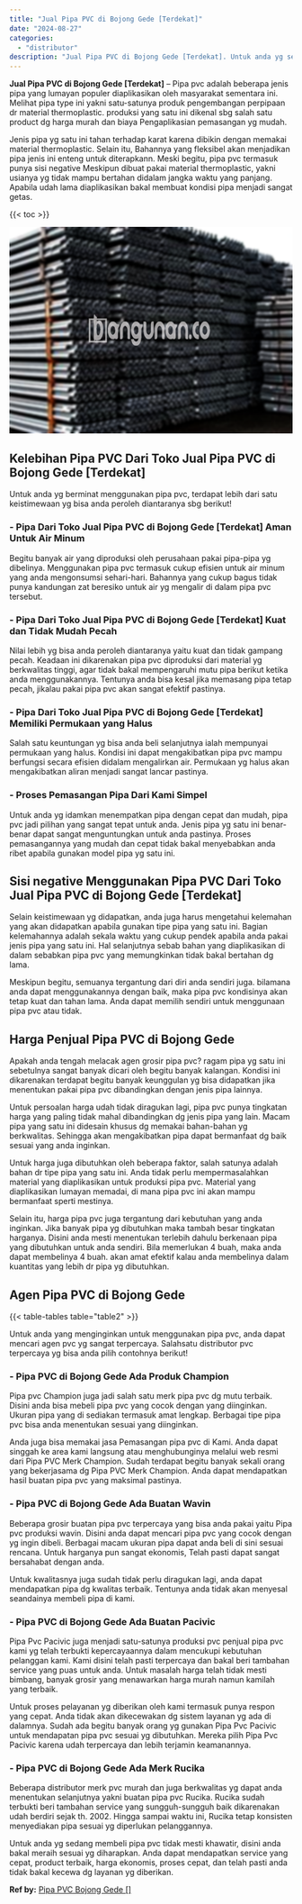 ```yaml
---
title: "Jual Pipa PVC di Bojong Gede [Terdekat]"
date: "2024-08-27"
categories: 
  - "distributor"
description: "Jual Pipa PVC di Bojong Gede [Terdekat]. Untuk anda yg sedang membeli pipa pvc tidak mesti khawatir, disini anda bakal meraih sesuai yg diharapkan. Anda dapa..."
---
```


**Jual Pipa PVC di Bojong Gede \[Terdekat\]** – Pipa pvc adalah beberapa jenis pipa yang lumayan populer diaplikasikan oleh masyarakat sementara ini. Melihat pipa type ini yakni satu-satunya produk pengembangan perpipaan dr material thermoplastic. produksi yang satu ini dikenal sbg salah satu product dg harga murah dan biaya Pengaplikasian pemasangan yg mudah.

Jenis pipa yg satu ini tahan terhadap karat karena dibikin dengan memakai material thermoplastic. Selain itu, Bahannya yang fleksibel akan menjadikan pipa jenis ini enteng untuk diterapkann. Meski begitu, pipa pvc termasuk punya sisi negative Meskipun dibuat pakai material thermoplastic, yakni usianya yg tidak mampu bertahan didalam jangka waktu yang panjang. Apabila udah lama diaplikasikan bakal membuat kondisi pipa menjadi sangat getas.

{{< toc >}}

![Jual Pipa PVC di Bojong Gede [Terdekat]](/images/jaul-pipa-pvc-46.png)

## Kelebihan Pipa PVC Dari Toko Jual Pipa PVC di Bojong Gede \[Terdekat\]

Untuk anda yg berminat menggunakan pipa pvc, terdapat lebih dari satu keistimewaan yg bisa anda peroleh diantaranya sbg berikut!

### \- Pipa Dari Toko Jual Pipa PVC di Bojong Gede \[Terdekat\] Aman Untuk Air Minum

Begitu banyak air yang diproduksi oleh perusahaan pakai pipa-pipa yg dibelinya. Menggunakan pipa pvc termasuk cukup efisien untuk air minum yang anda mengonsumsi sehari-hari. Bahannya yang cukup bagus tidak punya kandungan zat beresiko untuk air yg mengalir di dalam pipa pvc tersebut.

### \- Pipa Dari Toko Jual Pipa PVC di Bojong Gede \[Terdekat\] Kuat dan Tidak Mudah Pecah

Nilai lebih yg bisa anda peroleh diantaranya yaitu kuat dan tidak gampang pecah. Keadaan ini dikarenakan pipa pvc diproduksi dari material yg berkwalitas tinggi, agar tidak bakal mempengaruhi mutu pipa berikut ketika anda menggunakannya. Tentunya anda bisa kesal jika memasang pipa tetap pecah, jikalau pakai pipa pvc akan sangat efektif pastinya.

### \- Pipa Dari Toko Jual Pipa PVC di Bojong Gede \[Terdekat\] Memiliki Permukaan yang Halus

Salah satu keuntungan yg bisa anda beli selanjutnya ialah mempunyai permukaan yang halus. Kondisi ini dapat mengakibatkan pipa pvc mampu berfungsi secara efisien didalam mengalirkan air. Permukaan yg halus akan mengakibatkan aliran menjadi sangat lancar pastinya.

### \- Proses Pemasangan Pipa Dari Kami Simpel

Untuk anda yg idamkan menempatkan pipa dengan cepat dan mudah, pipa pvc jadi pilihan yang sangat tepat untuk anda. Jenis pipa yg satu ini benar-benar dapat sangat menguntungkan untuk anda pastinya. Proses pemasangannya yang mudah dan cepat tidak bakal menyebabkan anda ribet apabila gunakan model pipa yg satu ini.

## Sisi negative Menggunakan Pipa PVC Dari Toko Jual Pipa PVC di Bojong Gede \[Terdekat\]

Selain keistimewaan yg didapatkan, anda juga harus mengetahui kelemahan yang akan didapatkan apabila gunakan tipe pipa yang satu ini. Bagian kelemahannya adalah sekala waktu yang cukup pendek apabila anda pakai jenis pipa yang satu ini. Hal selanjutnya sebab bahan yang diaplikasikan di dalam sebabkan pipa pvc yang memungkinkan tidak bakal bertahan dg lama.

Meskipun begitu, semuanya tergantung dari diri anda sendiri juga. bilamana anda dapat menggunakannya dengan baik, maka pipa pvc kondisinya akan tetap kuat dan tahan lama. Anda dapat memilih sendiri untuk menggunaan pipa pvc atau tidak.

## Harga Penjual Pipa PVC di Bojong Gede

Apakah anda tengah melacak agen grosir pipa pvc? ragam pipa yg satu ini sebetulnya sangat banyak dicari oleh begitu banyak kalangan. Kondisi ini dikarenakan terdapat begitu banyak keunggulan yg bisa didapatkan jika menentukan pakai pipa pvc dibandingkan dengan jenis pipa lainnya.

Untuk persoalan harga udah tidak diragukan lagi, pipa pvc punya tingkatan harga yang paling tidak mahal dibandingkan dg jenis pipa yang lain. Macam pipa yang satu ini didesain khusus dg memakai bahan-bahan yg berkwalitas. Sehingga akan mengakibatkan pipa dapat bermanfaat dg baik sesuai yang anda inginkan.

Untuk harga juga dibutuhkan oleh beberapa faktor, salah satunya adalah bahan dr tipe pipa yang satu ini. Anda tidak perlu mempermasalahkan material yang diaplikasikan untuk produksi pipa pvc. Material yang diaplikasikan lumayan memadai, di mana pipa pvc ini akan mampu bermanfaat sperti mestinya.

Selain itu, harga pipa pvc juga tergantung dari kebutuhan yang anda inginkan. Jika banyak pipa yg dibutuhkan maka tambah besar tingkatan harganya. Disini anda mesti menentukan terlebih dahulu berkenaan pipa yang dibutuhkan untuk anda sendiri. Bila memerlukan 4 buah, maka anda dapat membelinya 4 buah. akan amat efektif kalau anda membelinya dalam kuantitas yang lebih dr pipa yg dibutuhkan.

## Agen Pipa PVC di Bojong Gede

{{< table-tables table="table2" >}}

Untuk anda yang menginginkan untuk menggunakan pipa pvc, anda dapat mencari agen pvc yg sangat terpercaya. Salahsatu distributor pvc terpercaya yg bisa anda pilih contohnya berikut!

### \- Pipa PVC di Bojong Gede Ada Produk Champion

Pipa pvc Champion juga jadi salah satu merk pipa pvc dg mutu terbaik. Disini anda bisa mebeli pipa pvc yang cocok dengan yang diinginkan. Ukuran pipa yang di sediakan termasuk amat lengkap. Berbagai tipe pipa pvc bisa anda menentukan sesuai yang diinginkan.

Anda juga bisa memakai jasa Pemasangan pipa pvc di Kami. Anda dapat singgah ke area kami langsung atau menghubunginya melalui web resmi dari Pipa PVC Merk Champion. Sudah terdapat begitu banyak sekali orang yang bekerjasama dg Pipa PVC Merk Champion. Anda dapat mendapatkan hasil buatan pipa pvc yang maksimal pastinya.

### \- Pipa PVC di Bojong Gede Ada Buatan Wavin

Beberapa grosir buatan pipa pvc terpercaya yang bisa anda pakai yaitu Pipa pvc produksi wavin. Disini anda dapat mencari pipa pvc yang cocok dengan yg ingin dibeli. Berbagai macam ukuran pipa dapat anda beli di sini sesuai rencana. Untuk harganya pun sangat ekonomis, Telah pasti dapat sangat bersahabat dengan anda.

Untuk kwalitasnya juga sudah tidak perlu diragukan lagi, anda dapat mendapatkan pipa dg kwalitas terbaik. Tentunya anda tidak akan menyesal seandainya membeli pipa di kami.

### \- Pipa PVC di Bojong Gede Ada Buatan Pacivic

Pipa Pvc Pacivic juga menjadi satu-satunya produksi pvc penjual pipa pvc kami yg telah terbukti kepercayaannya dalam mencukupi kebutuhan pelanggan kami. Kami disini telah pasti terpercaya dan bakal beri tambahan service yang puas untuk anda. Untuk masalah harga telah tidak mesti bimbang, banyak grosir yang menawarkan harga murah namun kamilah yang terbaik.

Untuk proses pelayanan yg diberikan oleh kami termasuk punya respon yang cepat. Anda tidak akan dikecewakan dg sistem layanan yg ada di dalamnya. Sudah ada begitu banyak orang yg gunakan Pipa Pvc Pacivic untuk mendapatan pipa pvc sesuai yg dibutuhkan. Mereka pilih Pipa Pvc Pacivic karena udah terpercaya dan lebih terjamin keamanannya.

### \- Pipa PVC di Bojong Gede Ada Merk Rucika

Beberapa distributor merk pvc murah dan juga berkwalitas yg dapat anda menentukan selanjutnya yakni buatan pipa pvc Rucika. Rucika sudah terbukti beri tambahan service yang sungguh-sungguh baik dikarenakan udah berdiri sejak th. 2002. Hingga sampai waktu ini, Rucika tetap konsisten menyediakan pipa sesuai yg diperlukan pelanggannya.

Untuk anda yg sedang membeli pipa pvc tidak mesti khawatir, disini anda bakal meraih sesuai yg diharapkan. Anda dapat mendapatkan service yang cepat, product terbaik, harga ekonomis, proses cepat, dan telah pasti anda tidak bakal kecewa dg layanan yg diberikan.

**Ref by:** [Pipa PVC Bojong Gede []](https://id.wikipedia.org/wiki/Pipa)
